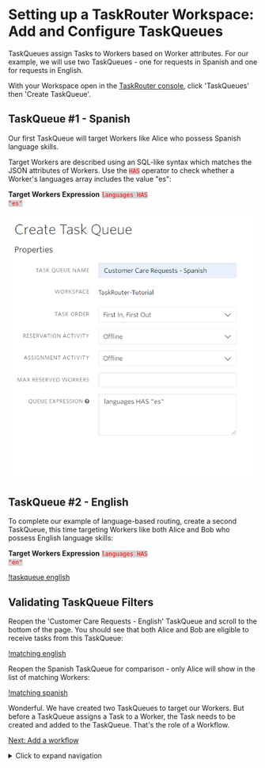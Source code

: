 # Setting up a TaskRouter Workspace: Add and Configure TaskQueues

TaskQueues assign Tasks to Workers based on Worker attributes. For our example, we will use two TaskQueues - one for requests in Spanish and one for requests in English.

With your Workspace open in the [TaskRouter console](https://www.twilio.com/console/taskrouter/workspaces), click 'TaskQueues' then 'Create TaskQueue'.

## TaskQueue #1 - Spanish

Our first TaskQueue will target Workers like Alice who possess Spanish language skills.

Target Workers are described using an SQL-like syntax which matches the JSON attributes of Workers. Use the <code style="color:red;background-color:lightgrey">HAS</code> operator to check whether a Worker's languages array includes the value "es":

**Target Workers Expression** <code style="color:red;background-color:lightgrey">languages HAS "es"</code>

![taskqueue spanish](images/create_task_queue_spanish.png)

## TaskQueue #2 - English

To complete our example of language-based routing, create a second TaskQueue, this time targeting Workers like both Alice and Bob who possess English language skills:

**Target Workers Expression** <code style="color:red;background-color:lightgrey">languages HAS "en"</code>

[!taskqueue english](images/create_task_queue_english.png)

## Validating TaskQueue Filters

Reopen the 'Customer Care Requests - English' TaskQueue and scroll to the bottom of the page. You should see that both Alice and Bob are eligible to receive tasks from this TaskQueue:

[!matching english](images/matching_worker_english.png)

Reopen the Spanish TaskQueue for comparison - only Alice will show in the list of matching Workers:

[!matching spanish](images/matching_worker_spanish.png)

Wonderful. We have created two TaskQueues to target our Workers. But before a TaskQueue assigns a Task to a Worker, the Task needs to be created and added to the TaskQueue. That's the role of a Workflow.

[Next: Add a workflow](part1-d-add-workflow.md)

<details>
<summary>Click to expand navigation</summary>

- [Part 1](part1.md)
- [Overview](../overview.md)

</details>

